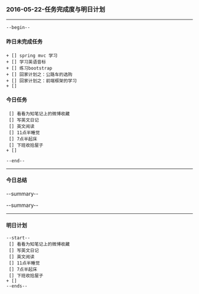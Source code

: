 ### 2016-05-22-任务完成度与明日计划

----------------------------------------------------------------------------------------------------------
    --begin--
#### 昨日未完成任务
    + [] spring mvc 学习
    + [] 学习英语音标
    + [] 练习bootstrap 
    + [] 回家计划之：公路车的选购
    + [] 回家计划之：前端框架的学习
    + [] 

#### 今日任务
     [] 看看为知笔记上的微博收藏
     [] 写英文日记
     [] 英文阅读
     [] 11点半睡觉
     [] 7点半起床
     [] 下班收拾屋子
    + [] 
    
	--end--

----------------------------------------------------------------------------------------------------------
#### 今日总结
--summary--


--summary--

----------------------------------------------------------------------------------------------------------
#### 明日计划
    --start--
     [] 看看为知笔记上的微博收藏
     [] 写英文日记
     [] 英文阅读
     [] 11点半睡觉
     [] 7点半起床
     [] 下班收拾屋子
    + [] 
    --ends--
